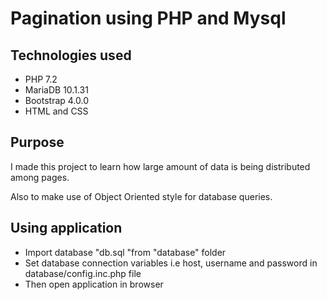 # Pagination using PHP and Mysql

## Technologies used

 - PHP 7.2
 - MariaDB 10.1.31
 - Bootstrap 4.0.0
 - HTML and CSS

## Purpose
I made this project to learn how large amount of data is being distributed among pages.

Also to make use of Object Oriented style for database queries.

## Using application

 - Import database "db.sql "from "database" folder
 - Set database connection variables i.e host, username and password in database/config.inc.php file
 - Then open application in browser